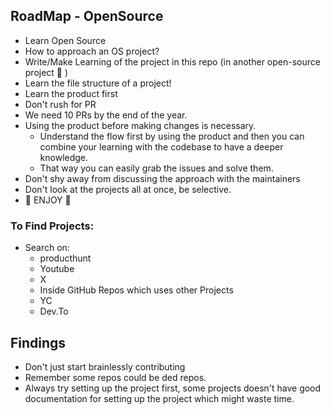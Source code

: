 ## RoadMap - OpenSource
  
  - Learn Open Source
  - How to approach an OS project?
  - Write/Make Learning of the project in this repo (in another open-source project 🧠 )
  - Learn the file structure of a project!
  - Learn the product first
  - Don't rush for PR
  - We need 10 PRs by the end of the year.
  - Using the product before making changes is necessary.
      - Understand the flow first by using the product and then you can combine your learning with the codebase to have          a deeper knowledge.
      - That way you can easily grab the issues and solve them.
  - Don't shy away from discussing the approach with the maintainers
  - Don't look at the projects all at once, be selective.
  - 🥇 ENJOY 🥇

### To Find Projects: 
  - Search on:
      - producthunt
      - Youtube
      - X
      - Inside GitHub Repos which uses other Projects
      - YC
      - Dev.To
   
## Findings
  - Don't just start brainlessly contributing
  - Remember some repos could be ded repos.
  - Always try setting up the project first, some projects doesn't have good documentation for setting up the project which might waste time.
